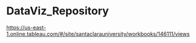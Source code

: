 # DataViz_Repository
https://us-east-1.online.tableau.com/#/site/santaclarauniversity/workbooks/146111/views
